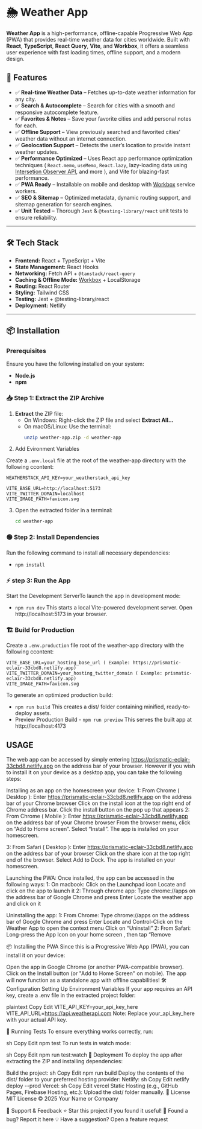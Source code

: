 # 🌦️ Weather App

**Weather App** is a high-performance, offline-capable Progressive Web App (PWA) that provides real-time weather data for cities worldwide. Built with **React**, **TypeScript**, **React Query**, **Vite**, and **Workbox**, it offers a seamless user experience with fast loading times, offline support, and a modern design.

## 🚀 Features

- ✅ **Real-time Weather Data** – Fetches up-to-date weather information for any city.
- ✅ **Search & Autocomplete** – Search for cities with a smooth and responsive autocomplete feature.
- ✅ **Favorites & Notes** – Save your favorite cities and add personal notes for each.
- ✅ **Offline Support** – View previously searched and favorited cities' weather data without an internet connection.
- ✅ **Geolocation Support** – Detects the user’s location to provide instant weather updates.
- ✅ **Performance Optimized** – Uses React app performance optimization techniques ( `React.memo`, `useMemo`, `React.lazy`, lazy-loading data using [Intersetion Observer API](https://developer.mozilla.org/en-US/docs/Web/API/Intersection_Observer_API), and more ), and Vite for blazing-fast performance.
- ✅ **PWA Ready** – Installable on mobile and desktop with [Workbox](https://developer.chrome.com/docs/workbox) service workers.
- ✅ **SEO & Sitemap** – Optimized metadata, dynamic routing support, and sitemap generation for search engines.
- ✅ **Unit Tested** – Thorough `Jest` & `@testing-library/react` unit tests to ensure reliability.

---

## 🛠️ Tech Stack

- **Frontend:** React + TypeScript + Vite
- **State Management:** React Hooks
- **Networking:** Fetch API + `@tanstack/react-query`
- **Caching & Offline Mode:** [Workbox](https://developer.chrome.com/docs/workbox) + LocalStorage
- **Routing:** React Router
- **Styling:** Tailwind CSS
- **Testing:** Jest + @testing-library/react
- **Deployment:** Netlify

---

## 📦 Installation

### Prerequisites

Ensure you have the following installed on your system:

- **Node.js**
- **npm**

### 📥 Step 1: Extract the ZIP Archive

1. **Extract** the ZIP file:
   - On Windows: Right-click the ZIP file and select **Extract All…**
   - On macOS/Linux: Use the terminal:
     ```sh
     unzip weather-app.zip -d weather-app
     ```
2. Add Evironment Variables

Create a `.env.local` file at the root of the weather-app directory with the following ccontent:

```
WEATHERSTACK_API_KEY=your_weatherstack_api_key

VITE_BASE_URL=http://localhost:5173
VITE_TWITTER_DOMAIN=localhost
VITE_IMAGE_PATH=favicon.svg
```

3. Open the extracted folder in a terminal:
   ```sh
   cd weather-app
   ```

### 🟢 Step 2: Install Dependencies

Run the following command to install all necessary dependencies:

- `npm install`

### ⚡ step 3: Run the App

Start the Development ServerTo launch the app in development mode:

- `npm run dev`
  This starts a local Vite-powered development server.
  Open http://localhost:5173 in your browser.

### 🏗️ Build for Production
Create a `.env.production` file root of the weather-app directory with the following ccontent:

```
VITE_BASE_URL=your_hosting_base_url ( Example: https://prismatic-eclair-33cbd8.netlify.app)
VITE_TWITTER_DOMAIN=your_hosting_twitter_domain ( Example: prismatic-eclair-33cbd8.netlify.app)
VITE_IMAGE_PATH=favicon.svg
```

To generate an optimized production build:
- `npm run build`
  This creates a dist/ folder containing minified, ready-to-deploy assets.
- Preview Production Build - `npm run preview`
  This serves the built app at http://localhost:4173


## USAGE
The web app can be accessed by simply entering https://prismatic-eclair-33cbd8.netlify.app on the address bar of your browser.
However if you wish to install it on your device as a desktop app, you can take the following steps:

Installing as an app on the homescreen your device:
1: From Chrome ( Desktop ):
Enter https://prismatic-eclair-33cbd8.netlify.app on the address bar of your Chrome browser
Click on the install icon at the top right end of Chrome address bar.
Click the install button on the pop up that appears
2: From Chrome ( Mobile ):
Enter https://prismatic-eclair-33cbd8.netlify.app on the address bar of your Chrome browser
From the browser menu, click on “Add to Home screen”.
Select “Install”. The app is installed on your homescreen.

3: From Safari ( Desktop ):
Enter https://prismatic-eclair-33cbd8.netlify.app on the address bar of your browser
Click on the share icon at the top right end of the browser.
Select Add to Dock. The app is installed on your homescreen.


Launching the PWA:
Once installed, the app can be accessed in the following ways:
1: On macbook:
Click on the Launchpad icon
Locate and click on the app to launch it
2: Through chrome app:
Type  chrome://apps on the address bar of Google Chrome and press Enter
Locate the weather app and click on it 

Uninstalling the app:
1: From Chrome:
Type  chrome://apps on the address bar of Google Chrome and press Enter
Locate and Control-Click on the Weather App to open the context menu
Click on “Uninstall”
2: From Safari:
Long-press the App Icon on your home screen , then tap “Remove

📦 Installing the PWA
Since this is a Progressive Web App (PWA), you can install it on your device:

Open the app in Google Chrome (or another PWA-compatible browser).
Click on the Install button (or "Add to Home Screen" on mobile).
The app will now function as a standalone app with offline capabilities!
🛠️ Configuration
Setting Up Environment Variables
If your app requires an API key, create a .env file in the extracted project folder:

plaintext
Copy
Edit
VITE_API_KEY=your_api_key_here
VITE_API_URL=https://api.weatherapi.com
Note: Replace your_api_key_here with your actual API key.

🧪 Running Tests
To ensure everything works correctly, run:

sh
Copy
Edit
npm test
To run tests in watch mode:

sh
Copy
Edit
npm run test:watch
🚀 Deployment
To deploy the app after extracting the ZIP and installing dependencies:

Build the project:
sh
Copy
Edit
npm run build
Deploy the contents of the dist/ folder to your preferred hosting provider:
Netlify:
sh
Copy
Edit
netlify deploy --prod
Vercel:
sh
Copy
Edit
vercel
Static Hosting (e.g., GitHub Pages, Firebase Hosting, etc.): Upload the dist/ folder manually.
📜 License
MIT License © 2025 Your Name or Company

🌟 Support & Feedback
⭐ Star this project if you found it useful!
🐛 Found a bug? Report it here
💡 Have a suggestion? Open a feature request
